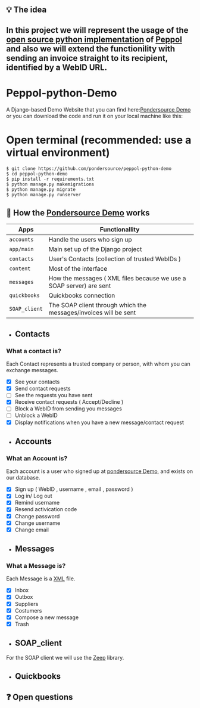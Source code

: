 
## :bulb: The idea

## In this project we will represent the usage of the [open source  python implementation](https://github.com/pondersource/peppol-python) of [Peppol](https://peppol.eu/) and also we will extend the functionility with sending an invoice straight to its recipient, identified by a WebID URL.

# Peppol-python-Demo

A Django-based Demo Website that you can find here:[Pondersource Demo](https://demo-pondersource-net.herokuapp.com) or you can download the code and run it on your local machine like this:

# Open terminal (recommended: use a virtual environment)

```console
$ git clone https://github.com/pondersource/peppol-python-demo
$ cd peppol-python-demo
$ pip install -r requirements.txt
$ python manage.py makemigrations
$ python manage.py migrate
$ python manage.py runserver
```

## :wrench: How the [Pondersource Demo](https://demo-pondersource-net.herokuapp.com) works

| Apps | Functionallity |
| --- | --- | 
| `accounts` | Handle the users who sign up |
| `app/main` | Main set up of the Django project |
| `contacts` | User's Contacts (collection of trusted WebIDs )|
| `content` | Most of the interface | 
| `messages` | How the messages ( XML files because we use a SOAP server) are sent |
| `quickbooks` | Quickbooks connection |
| `SOAP_client` | The SOAP client through which the messages/invoices will be sent|

* ## Contacts

### What a contact is?

Each Contact represents a trusted company or person, with whom you can exchange messages.

- [x] See your contacts 
- [x] Send contact requests
- [ ] See the requests you have sent
- [x] Receive contact requests ( Accept/Decline ) 
- [ ] Block a WebID from sending you messages
- [ ] Unblock a WebID 
- [x] Display notifications when you have a new message/contact request

* ## Accounts

### What an Account is?

Each account is a user who signed up at [pondersource Demo](https://demo-pondersource-net.herokuapp.com), and exists on our database.

- [x] Sign up ( WebID , username , email , password )
- [x] Log in/ Log out
- [x] Remind username
- [x] Resend activication code
- [x] Change password
- [x] Change username
- [x] Change email

* ## Messages

### What a Message is?

Each Message is a [XML](https://www.w3schools.com/xml/xml_whatis.asp) file.

- [x] Inbox
- [x] Outbox
- [x] Suppliers
- [x] Costumers
- [x] Compose a new message
- [x] Trash

* ## SOAP_client 

For the SOAP client we will use the [Zeep](https://docs.python-zeep.org/en/master) library.

* ## Quickbooks

## :question: Open questions




